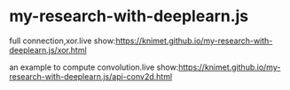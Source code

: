 # my-research-with-deeplearn.js
full connection,xor.live show:https://knimet.github.io/my-research-with-deeplearn.js/xor.html

an example to compute convolution.live show:https://knimet.github.io/my-research-with-deeplearn.js/api-conv2d.html
